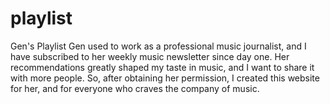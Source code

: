# playlist
Gen's Playlist
Gen used to work as a professional music journalist, and I have subscribed to her weekly music newsletter since day one. Her recommendations greatly shaped my taste in music, and I want to share it with more people. So, after obtaining her permission, I created this website for her, and for everyone who craves the company of music.
